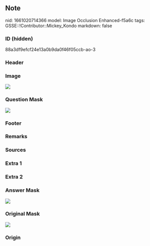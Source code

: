 ## Note
nid: 1661020714366
model: Image Occlusion Enhanced-f5a6c
tags: GSSE::!Contributor::Mickey_Kondo
markdown: false

### ID (hidden)
88a3df9efcf24e13a0b9da0f46f05ccb-ao-3

### Header


### Image
<img src="tmpt64f4jbn.png">

### Question Mask
<img src="88a3df9efcf24e13a0b9da0f46f05ccb-ao-3-Q.svg">

### Footer


### Remarks


### Sources


### Extra 1


### Extra 2


### Answer Mask
<img src="88a3df9efcf24e13a0b9da0f46f05ccb-ao-3-A.svg">

### Original Mask
<img src="88a3df9efcf24e13a0b9da0f46f05ccb-ao-O.svg">

### Origin

